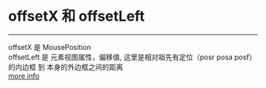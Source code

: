 # offsetX 和 offsetLeft
---
offsetX 是 MousePosition <br>
offsetLeft 是 元素视图属性，偏移值, 这里是相对祖先有定位（posr posa posf）的内边框 到 本身的外边框之间的距离 <br>
[more info](https://www.zhangxinxu.com/wordpress/2011/09/cssom%E8%A7%86%E5%9B%BE%E6%A8%A1%E5%BC%8Fcssom-view-module%E7%9B%B8%E5%85%B3%E6%95%B4%E7%90%86%E4%B8%8E%E4%BB%8B%E7%BB%8D/)
